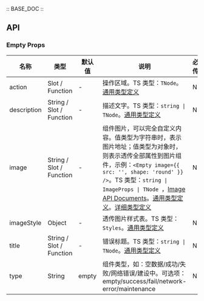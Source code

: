 :: BASE_DOC ::

## API
### Empty Props

名称 | 类型 | 默认值 | 说明 | 必传
-- | -- | -- | -- | --
action | Slot / Function | - | 操作区域。TS 类型：`TNode`。[通用类型定义](https://github.com/Tencent/tdesign-vue/blob/develop/src/common.ts) | N
description | String / Slot / Function | - | 描述文字。TS 类型：`string \| TNode`。[通用类型定义](https://github.com/Tencent/tdesign-vue/blob/develop/src/common.ts) | N
image | String / Slot / Function | - | 组件图片，可以完全自定义内容。值类型为字符串时，表示图片地址；值类型为对象时，则表示透传全部属性到图片组件，示例：`<Empty image={{ src: '', shape: 'round' }} />`。TS 类型：`string \| ImageProps \| TNode `，[Image API Documents](./image?tab=api)。[通用类型定义](https://github.com/Tencent/tdesign-vue/blob/develop/src/common.ts)。[详细类型定义](https://github.com/Tencent/tdesign-vue/tree/develop/src/empty/type.ts) | N
imageStyle | Object | - | 透传图片样式表。TS 类型：`Styles`。[通用类型定义](https://github.com/Tencent/tdesign-vue/blob/develop/src/common.ts) | N
title | String / Slot / Function | - | 错误标题。TS 类型：`string \| TNode`。[通用类型定义](https://github.com/Tencent/tdesign-vue/blob/develop/src/common.ts) | N
type | String | empty | 组件类型，如：空数据/成功/失败/网络错误/建设中。可选项：empty/success/fail/network-error/maintenance | N
